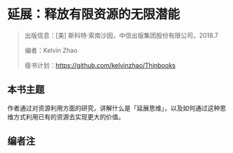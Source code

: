 # 延展：释放有限资源的无限潜能

>  出版信息：[美] 斯科特·索南沙因，中信出版集团股份有限公司，2018.7
>
> 编者：Kelvin Zhao
>
> 瘦书计划：https://github.com/kelvinzhao/Thinbooks



## 本书主题

作者通过对资源利用方面的研究，讲解什么是「延展思维」，以及如何通过这种思维方式利用已有的资源去实现更大的价值。







## 编者注

[^1]: 注脚示例